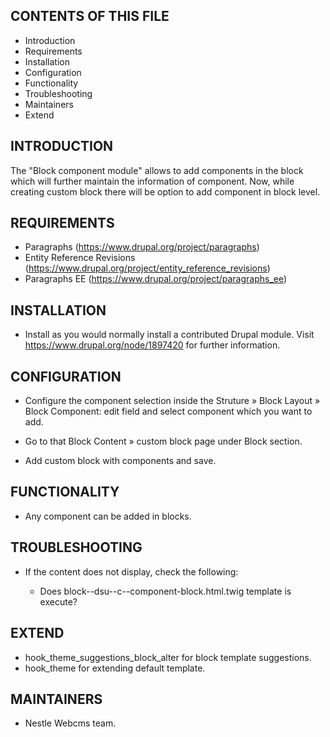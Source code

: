 CONTENTS OF THIS FILE
---------------------

 * Introduction
 * Requirements
 * Installation
 * Configuration
 * Functionality
 * Troubleshooting
 * Maintainers
 * Extend

 INTRODUCTION
-------------

The "Block component module" allows to add components in the block which will further maintain the information of component. Now, while creating custom block there will be option to add component in block level.


REQUIREMENTS
------------

* Paragraphs (https://www.drupal.org/project/paragraphs)
* Entity Reference Revisions (https://www.drupal.org/project/entity_reference_revisions)
* Paragraphs EE (https://www.drupal.org/project/paragraphs_ee)


INSTALLATION
------------

* Install as you would normally install a contributed Drupal module. Visit
   https://www.drupal.org/node/1897420 for further information.

CONFIGURATION
-------------

* Configure the component selection inside the Struture » Block Layout » Block Component: edit field and select component which you want to add.

* Go to that Block Content » custom block page under Block section.

* Add custom block with components and save.

FUNCTIONALITY
-------------

* Any component can be added in blocks.

TROUBLESHOOTING
---------------

 * If the content does not display, check the following:

   - Does block--dsu--c--component-block.html.twig template is execute?

EXTEND
------

 * hook_theme_suggestions_block_alter for block template suggestions.
 * hook_theme for extending default template.


MAINTAINERS
-----------

* Nestle Webcms team.